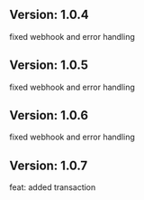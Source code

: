 ## Version: 1.0.4

fixed webhook and error handling

## Version: 1.0.5

fixed webhook and error handling
## Version: 1.0.6
fixed webhook and error handling

## Version: 1.0.7
feat: added transaction


